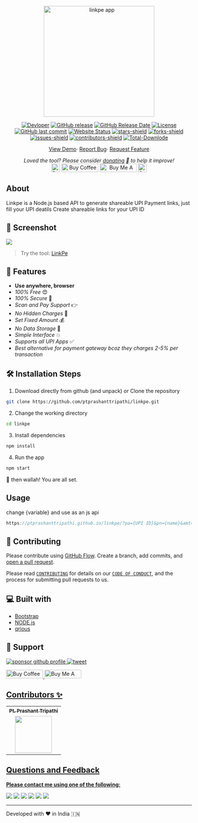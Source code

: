 <p align="center"><a href="https://ptprashanttripathi.github.io/linkpe"><img alt="linkpe app" src="https://raw.githubusercontent.com/PtPrashantTripathi/linkpe/main/img/logo.png" width="300vw"/></a></p>
<p align="center">
	<a href="https://github.com/PtPrashantTripathi"><img alt="Devloper" src="https://img.shields.io/badge/Devloper-Pt.%20Prashant%20Tripathi-Success.svg?style=flat-square"/></a>
	<a href="https://github.com/PtPrashantTripathi/linkpe/releases"><img alt="GitHub release" src="https://img.shields.io/github/release/PtPrashantTripathi/linkpe.svg?style=flat-square"/></a>
	<a href="https://github.com/PtPrashantTripathi/linkpe/releases"><img alt="GitHub Release Date" src="https://img.shields.io/github/release-date/PtPrashantTripathi/linkpe.svg?style=flat-square"/></a>
	<a href="https://github.com/PtPrashantTripathi/linkpe/LICENSE"><img alt="License" src="https://img.shields.io/github/license/PtPrashantTripathi/linkpe.svg?style=flat-square"/></a>
	<a href="https://github.com/PtPrashantTripathi/linkpe/commits"><img alt="GitHub last commit" src="https://img.shields.io/github/last-commit/PtPrashantTripathi/linkpe.svg?style=flat-square"/></a>
	<a href="https://ptprashanttripathi.github.io/linkpe"><img alt="Website Status" src="https://img.shields.io/website/http/ptprashanttripathi.github.io/linkpe.svg?down_message=Down&up_message=Online&style=flat-square"/></a>
	<a href="https://github.com/PtPrashantTripathi/linkpe/stargazers"><img alt="stars-shield" src="https://img.shields.io/github/stars/ptprashanttripathi/linkpe.svg?style=flat-square"/></a>
	<a href="https://github.com/PtPrashantTripathi/linkpe/network/members"><img alt="forks-shield" src="https://img.shields.io/github/forks/ptprashanttripathi/linkpe.svg?style=flat-square"/></a>
	<a href="https://github.com/PtPrashantTripathi/linkpe/issues"><img alt="issues-shield" src="https://img.shields.io/github/issues/ptprashanttripathi/linkpe.svg?style=flat-square"/></a>
	<a href="https://github.com/PtPrashantTripathi/linkpe/graphs/contributors"><img alt="contributors-shield" src="https://img.shields.io/github/contributors/ptprashanttripathi/linkpe.svg?style=flat-square"/></a>
	<a href="https://github.com/PtPrashantTripathi/linkpe/graphs/traffic"><img alt="Total-Downlode" src="https://img.shields.io/github/downloads/PtPrashantTripathi/linkpe/total.svg?style=flat-square"/></a>
</p>
<p align="center">
	<a href="https://ptprashanttripathi.github.io/linkpe">View Demo</a>·
	<a href="https://github.com/PtPrashantTripathi/linkpe/issues/new/choose">Report Bug</a>·
	<a href="https://github.com/PtPrashantTripathi/linkpe/issues/new/choose">Request Feature</a>
</p>
<p align="center">
	<i>Loved the tool? Please consider <a href="https://paypal.me/ptprashanttripathi/100">donating</a> 💸 to help it improve!</i><br>
	<a href="https://paypal.me/PtPrashantTripathi"><img height='23' src="https://img.shields.io/badge/support-PayPal-blue?logo=PayPal&style=flat-square&label=Donate" alt="Donate"/></a>
	<a href='https://ko-fi.com/ptprashanttripathi' target='_blank'><img height='23' width="100" src='https://cdn.ko-fi.com/cdn/kofi3.png?v=2' alt='Buy Coffee for ptprashanttripathi' /></a>
	<a href="https://www.buymeacoffee.com/ptprashant09" target="_blank"><img src="https://cdn.buymeacoffee.com/buttons/default-orange.png" alt="Buy Me A Coffee" height="23" width="100" style="border-radius:1px" /></a>
	<a href="https://ptprashanttripathi.github.io/linkpe?pa=pt1998@ybl&pn=Pt.+Prashant+Tripati" target="_blank"><img src="https://raw.githubusercontent.com/PtPrashantTripathi/linkpe/main/img/linkpebadge.svg" alt="Support Via UPI" height="23" style="border-radius:1px" /></a>
</p>

## About

Linkpe is a Node.js based API to generate shareable UPI Payment links, just fill your UPI deatils Create shareable links for your UPI ID

## 🚀 Screenshot 

![](https://raw.githubusercontent.com/PtPrashantTripathi/linkpe/main/img/screenshot.jpg)


> Try the tool: [LinkPe](https://ptprashanttripathi.github.io/linkpe)

## 🧐 Features

- **Use anywhere, browser** 
- *100% Free* 😍
- *100% Secure* 🔐
- *Scan and Pay Support* 👉
- *No Hidden Charges* 🚫
- *Set Fixed Amount* 💰
- *No Data Storage* 🎉
- *Simple Interface* 💥
- *Supports all UPI Apps* ✅
- *Best alternative for payment gateway bcoz they charges 2-5% per transaction*

## 🛠️ Installation Steps

1. Download directly from github (and unpack) or Clone the repository

```bash
git clone https://github.com/ptprashanttripathi/linkpe.git
```

2. Change the working directory

```bash
cd linkpe
```

3. Install dependencies

```bash
npm install
```

4. Run the app

```bash
npm start
```

🌟 then wallah! You are all set.


## Usage

change {variable} and use as an js api 

```js
https://ptprashanttripathi.github.io/linkpe/?pa={UPI ID}&pn={name}&amt={amount}
```

## 🍰 Contributing

Please contribute using [GitHub Flow](https://guides.github.com/introduction/flow). Create a branch, add commits, and [open a pull request](https://github.com/ptprashanttripathi/linkpe/compare).

Please read [`CONTRIBUTING`](CONTRIBUTING.md) for details on our [`CODE OF CONDUCT`](CODE_OF_CONDUCT.md), and the process for submitting pull requests to us.

## 💻 Built with
- [Bootstrap](https://www.getbootstrap.com/)
- [NODE.js](https://www.axios.com)
- [qrious](https://jquery.com/)

## 🙏 Support

<p align="left">
<a href="https://www.paypal.me/ptprashanttripathi"><img src="https://ionicabizau.github.io/badges/paypal.svg" alt="sponsor github profile"/>
</a>
<a href="https://ptprashanttripathi.github.io/linkpe?pa=pt1998@ybl&pn=PtPrashantTripathi">
<img src="https://github.com/PtPrashantTripathi/linkpe/blob/main/img/linkpebadge.svg" alt="tweet"/>
</a>
</p>
<p align="left">
  <a href='https://ko-fi.com/ptprashanttripathi' target='_blank'><img height='23' width="100" src='https://cdn.ko-fi.com/cdn/kofi3.png?v=2' alt='Buy Coffee for ptprashanttripathi' />
  </a>
  <a href="https://www.buymeacoffee.com/ptprashant09" target="_blank"><img src="https://cdn.buymeacoffee.com/buttons/default-orange.png" alt="Buy Me A Coffee" height="23" width="100" style="border-radius:2px" />
</p>

## Contributors ✨

<table>
	<tr>
		<th align="center">
				<a href="https://github.com/ptprashanttripathi">
					<sub><b>Pt. Prashant Tripathi</b></sub>
				</a>
		</th>
  	</tr>
 	<tr>
		<td align="center">
			<a href="https://github.com/ptprashanttripathi">
				<img src="https://avatars2.githubusercontent.com/u/26687933?s=200&v=4" width="100px;" alt=""/>
			</a>
		</td>
	</tr>
</table>  

## Questions and Feedback

**Please contact me using one of the following:**

[![](https://img.shields.io/badge/twitter-%231DA1F2.svg?&style=for-the-badge&logo=twitter&logoColor=white)](https://twitter.com/ptprashant09) 
[![](https://img.shields.io/badge/linkedin-%230077B5.svg?&style=for-the-badge&logo=linkedin&logoColor=white)](https://www.linkedin.com/in/ptprashanttripathi/) 
[![](https://img.shields.io/badge/instagram-%23E4405F.svg?&style=for-the-badge&logo=instagram&logoColor=white)](https://www.instagram.com/ptprashanttripathi/) 
[![](https://img.shields.io/badge/telegram-%233498DB.svg?&style=for-the-badge&logo=telegram&logoColor=white)](https://t.me/ptprashanttripathi/) 
[![](https://img.shields.io/badge/facebook-%231877F2.svg?&style=for-the-badge&logo=facebook&logoColor=white)](https://www.facebook.com/ptprashanttripathi) 
[![](https://img.shields.io/badge/DEV.TO-%230A0A0A.svg?&style=for-the-badge&logo=dev-dot-to&logoColor=white)](https://dev.to/ptprashanttripathi)

<p align="center">  
<hr>Developed with ❤️ in India 🇮🇳 
</p>
